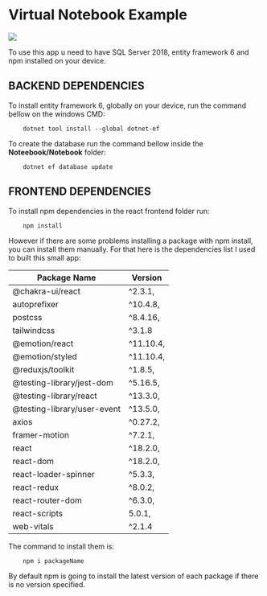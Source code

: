 #     Virtual Notebook Example

![](https://i.imgur.com/g6XpBm1.gif)

To use this app u need to have SQL Server 2018, entity framework 6 and npm installed on your device.

## BACKEND DEPENDENCIES

To install entity framework 6, globally on your device, run the command bellow on the windows CMD:

```
    dotnet tool install --global dotnet-ef
```

To create the database run the command bellow inside the **Noteebook/Notebook** folder:

```
    dotnet ef database update
```

## FRONTEND DEPENDENCIES

To install npm dependencies in the react frontend folder run:

```
    npm install
```

However if there are some problems installing a package with npm install, you can install them manually. For that here is the dependencies list I used to built this small app:

Package Name | Version
------------ | --------
@chakra-ui/react| ^2.3.1,
autoprefixer| ^10.4.8,
postcss| ^8.4.16,
tailwindcss| ^3.1.8
@emotion/react| ^11.10.4,
@emotion/styled| ^11.10.4,
@reduxjs/toolkit| ^1.8.5,
@testing-library/jest-dom| ^5.16.5,
@testing-library/react| ^13.3.0,
@testing-library/user-event| ^13.5.0,
axios| ^0.27.2,
framer-motion| ^7.2.1,
react| ^18.2.0,
react-dom| ^18.2.0,
react-loader-spinner| ^5.3.3,
react-redux| ^8.0.2,
react-router-dom| ^6.3.0,
react-scripts| 5.0.1,
web-vitals| ^2.1.4

The command to install them is:

```
    npm i packageName
```

By default npm is going to install the latest version of each package if there is no version specified.